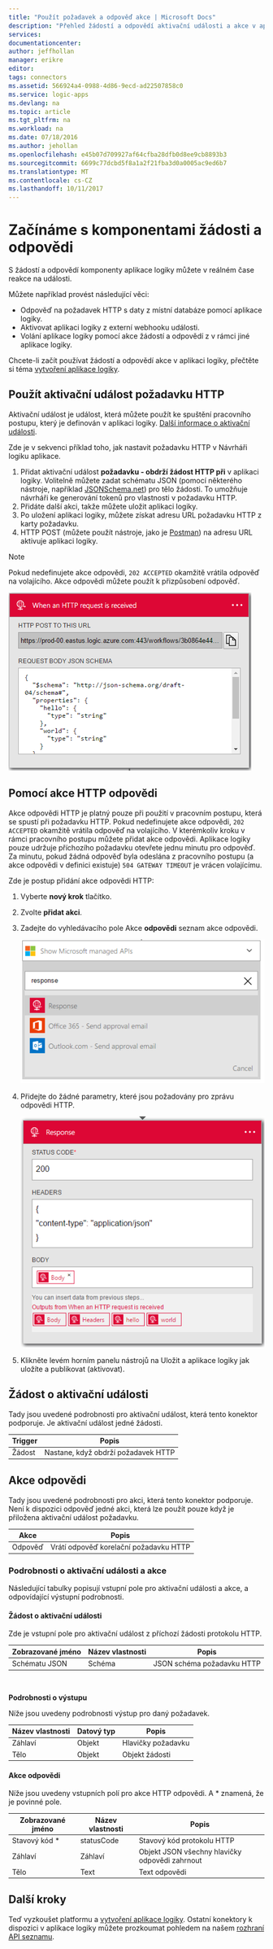 ```yaml
---
title: "Použít požadavek a odpověď akce | Microsoft Docs"
description: "Přehled žádostí a odpovědí aktivační události a akce v aplikaci Azure logiky"
services: 
documentationcenter: 
author: jeffhollan
manager: erikre
editor: 
tags: connectors
ms.assetid: 566924a4-0988-4d86-9ecd-ad22507858c0
ms.service: logic-apps
ms.devlang: na
ms.topic: article
ms.tgt_pltfrm: na
ms.workload: na
ms.date: 07/18/2016
ms.author: jehollan
ms.openlocfilehash: e45b07d709927af64cfba28dfb0d8ee9cb8893b3
ms.sourcegitcommit: 6699c77dcbd5f8a1a2f21fba3d0a0005ac9ed6b7
ms.translationtype: MT
ms.contentlocale: cs-CZ
ms.lasthandoff: 10/11/2017
---
```

# <a name="get-started-with-the-request-and-response-components"></a>Začínáme s komponentami žádosti a odpovědi
S žádostí a odpovědí komponenty aplikace logiky můžete v reálném čase reakce na události.

Můžete například provést následující věci:

* Odpověď na požadavek HTTP s daty z místní databáze pomocí aplikace logiky.
* Aktivovat aplikaci logiky z externí webhooku události.
* Volání aplikace logiky pomocí akce žádostí a odpovědí z v rámci jiné aplikace logiky.

Chcete-li začít používat žádostí a odpovědí akce v aplikaci logiky, přečtěte si téma [vytvoření aplikace logiky](../logic-apps/logic-apps-create-a-logic-app.md).

## <a name="use-the-http-request-trigger"></a>Použít aktivační událost požadavku HTTP
Aktivační událost je událost, která můžete použít ke spuštění pracovního postupu, který je definován v aplikaci logiky. [Další informace o aktivační události](connectors-overview.md).

Zde je v sekvenci příklad toho, jak nastavit požadavku HTTP v Návrháři logiku aplikace.

1. Přidat aktivační událost **požadavku - obdrží žádost HTTP při** v aplikaci logiky. Volitelně můžete zadat schématu JSON (pomocí některého nástroje, například [JSONSchema.net](http://jsonschema.net)) pro tělo žádosti. To umožňuje návrháři ke generování tokenů pro vlastnosti v požadavku HTTP.
2. Přidáte další akci, takže můžete uložit aplikaci logiky.
3. Po uložení aplikaci logiky, můžete získat adresu URL požadavku HTTP z karty požadavku.
4. HTTP POST (můžete použít nástroje, jako je [Postman](https://www.getpostman.com/)) na adresu URL aktivuje aplikaci logiky.

> [!NOTE]
> Pokud nedefinujete akce odpovědi, `202 ACCEPTED` okamžitě vrátila odpověď na volajícího. Akce odpovědi můžete použít k přizpůsobení odpověď.
> 
> 

![Aktivační událost odpovědi](./media/connectors-native-reqres/using-trigger.png)

## <a name="use-the-http-response-action"></a>Pomocí akce HTTP odpovědi
Akce odpovědi HTTP je platný pouze při použití v pracovním postupu, která se spustí při požadavku HTTP. Pokud nedefinujete akce odpovědi, `202 ACCEPTED` okamžitě vrátila odpověď na volajícího.  V kterémkoliv kroku v rámci pracovního postupu můžete přidat akce odpovědi. Aplikace logiky pouze udržuje příchozího požadavku otevřete jednu minutu pro odpověď.  Za minutu, pokud žádná odpověď byla odeslána z pracovního postupu (a akce odpovědi v definici existuje) `504 GATEWAY TIMEOUT` je vrácen volajícímu.

Zde je postup přidání akce odpovědi HTTP:

1. Vyberte **nový krok** tlačítko.
2. Zvolte **přidat akci**.
3. Zadejte do vyhledávacího pole Akce **odpovědi** seznam akce odpovědi.
   
    ![Vyberte akci, která odpovědi](./media/connectors-native-reqres/using-action-1.png)
4. Přidejte do žádné parametry, které jsou požadovány pro zprávu odpovědi HTTP.
   
    ![Dokončení akce odpovědi](./media/connectors-native-reqres/using-action-2.png)
5. Klikněte levém horním panelu nástrojů na Uložit a aplikace logiky jak uložíte a publikovat (aktivovat).

## <a name="request-trigger"></a>Žádost o aktivační události
Tady jsou uvedené podrobnosti pro aktivační událost, která tento konektor podporuje. Je aktivační událost jedné žádosti.

| Trigger | Popis |
| --- | --- |
| Žádost |Nastane, když obdrží požadavek HTTP |

## <a name="response-action"></a>Akce odpovědi
Tady jsou uvedené podrobnosti pro akci, která tento konektor podporuje. Není k dispozici odpověď jedné akci, která lze použít pouze když je přiložena aktivační událost požadavku.

| Akce | Popis |
| --- | --- |
| Odpověď |Vrátí odpověď korelační požadavku HTTP |

### <a name="trigger-and-action-details"></a>Podrobnosti o aktivační události a akce
Následující tabulky popisují vstupní pole pro aktivační události a akce, a odpovídající výstupní podrobnosti.

#### <a name="request-trigger"></a>Žádost o aktivační události
Zde je vstupní pole pro aktivační událost z příchozí žádosti protokolu HTTP.

| Zobrazované jméno | Název vlastnosti | Popis |
| --- | --- | --- |
| Schématu JSON |Schéma |JSON schéma požadavku HTTP |

<br>

**Podrobnosti o výstupu**

Níže jsou uvedeny podrobnosti výstup pro daný požadavek.

| Název vlastnosti | Datový typ | Popis |
| --- | --- | --- |
| Záhlaví |Objekt |Hlavičky požadavku |
| Tělo |Objekt |Objekt žádosti |

#### <a name="response-action"></a>Akce odpovědi
Níže jsou uvedeny vstupních polí pro akce HTTP odpovědi. A * znamená, že je povinné pole.

| Zobrazované jméno | Název vlastnosti | Popis |
| --- | --- | --- |
| Stavový kód * |statusCode |Stavový kód protokolu HTTP |
| Záhlaví |Záhlaví |Objekt JSON všechny hlavičky odpovědi zahrnout |
| Tělo |Text |Text odpovědi |

## <a name="next-steps"></a>Další kroky
Teď vyzkoušet platformu a [vytvoření aplikace logiky](../logic-apps/logic-apps-create-a-logic-app.md). Ostatní konektory k dispozici v aplikace logiky můžete prozkoumat pohledem na našem [rozhraní API seznamu](apis-list.md).

